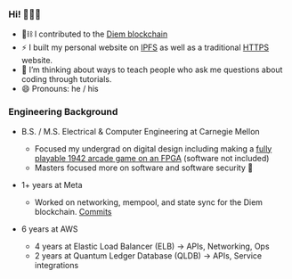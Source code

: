 ### Hi! 🧑🏻‍💻

- 🧱⛓ I contributed to the [Diem blockchain](https://github.com/diem/diem)
- ⚡ I built my personal website on [IPFS](https://ipfs.gnazar.io) as well as a traditional [HTTPS](https://gnazar.io) website.
- 🌱 I’m thinking about ways to teach people who ask me questions about coding through tutorials.
- 😄 Pronouns: he / his


### Engineering Background
- B.S. / M.S. Electrical & Computer Engineering at Carnegie Mellon
  - Focused my undergrad on digital design including making a [fully playable 1942 arcade game on an FPGA](https://github.com/gregnazario/1942_arcade) (software not included)
  - Masters focused more on software and software security 🔐

- 1+ years at Meta
  - Worked on networking, mempool, and state sync for the Diem blockchain.  [Commits](https://github.com/diem/diem/commits?author=gregnazario)
- 6 years at AWS
  - 4 years at Elastic Load Balancer (ELB) -> APIs, Networking, Ops
  - 2 years at Quantum Ledger Database (QLDB) -> APIs, Service integrations

